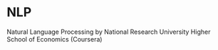 # NLP
Natural Language Processing by National Research University Higher School of Economics (Coursera)

